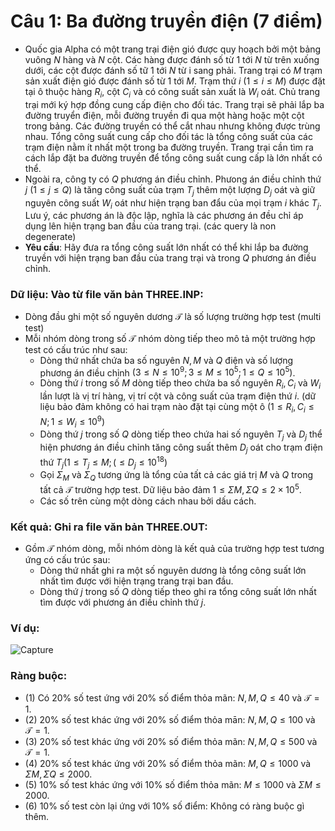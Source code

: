 # Câu 1: Ba đường truyền điện (7 điểm)
- Quốc gia Alpha có một trang trại điện gió được quy hoạch bởi một bảng vuông $N$ hàng và $N$ cột. Các hàng được đánh số từ 1 tới $N$ từ trên xuống dưới, các cột được đánh số tữ 1 tới $N$ từ i sang phải. Trang trại có $M$ trạm sản xuất điện gió được đánh số từ 1 tới $M$. Trạm thứ $i$ $(1 \leq i \leq M)$ được đặt tại ô thuộc hàng $R_{i}$, cột $C_{i}$ và có công suất sản xuất là $W_{i}$ oát. Chủ trang trại mới ký hợp đồng cung cấp điện cho đối tác. Trang trại sẽ phải lắp ba đường truyển điện, mỗi đường truyền đi qua một hàng hoặc một cột trong bảng. Các đường truyền có thể cắt nhau nhưng không được trùng nhau. Tổng công suất cung cấp cho đối tác là tổng công suất của các trạm điện nằm  ít nhất một trong ba đường truyền. Trang trại cần tìm ra cách lắp đặt ba đường truyền để tổng công suất cung cấp là lớn nhất có thể.  
- Ngoài ra, công ty có $Q$ phương án điều chỉnh. Phưong án điều chỉnh thứ $j$ $(1 \leq j \leq Q)$ là tăng công suất của trạm $T_{j}$ thêm một lượng $D_{j}$ oát và giữ nguyên công suất $W_{i}$ oát như hiện trạng ban đẩu của mọi trạm $i$ khác $T_{j}$. Lưu ý, các phương án là độc lập, nghĩa là các phương án đều chỉ áp dụng lên hiện trạng ban đầu của trang trại. (các query là non degenerate)  
- **Yêu cầu**: Hãy đưa ra tổng công suất lớn nhất có thể khi lắp ba đường truyền với hiện trạng ban đầu của trang trại và trong $Q$ phương án điều chỉnh.  
### Dữ liệu: Vào từ file văn bản THREE.INP:  
- Dòng đầu ghi một số nguyên dương $\mathcal{T}$ là số lượng trường hợp test  (multi test)  
- Mỗi nhóm dòng trong số $\mathcal{T}$ nhóm dòng tiếp theo mô tả một trường hợp test có cấu trúc như sau:  
   - Dòng thứ nhất chứa ba số nguyên $N, M$ và $Q$ điện và số lượng phương án điều chỉnh $\left(3 \leq N \leq 10^{9} ; 3 \leq M \leq 10^{5} ; 1 \leq Q \leq 10^{5}\right)$.  
   - Dòng thứ $i$ trong số $M$ dòng tiếp theo chứa ba số nguyên $R_{i}, C_{i}$ và $W_{i}$ lần lượt là vị trí hàng, vị trí cột và công suất của trạm điện thứ $i$. (dữ liệu bảo đảm không có hai trạm nào đặt tại cùng một ô $\left(1 \leq R_{i}, C_{i} \leq N ; 1 \leq W_{i} \leq 10^{9}\right)$ 
   - Dòng thứ $j$ trong số $Q$ dòng tiếp theo chứa hai số nguyên $T_{j}$ và $D_{j}$ thể hiện phương án điều chỉnh tăng công suất thêm $D_{j}$ oát cho trạm điện thứ $T_{j}\left(1 \leq T_{j} \leq M ;\left(\leq D_{j} \leq 10^{18}\right)\right.$
   - Gọi $\Sigma_{M}$ và $\Sigma_{Q}$ tương ứng là tổng của tất cả các giá trị $M$ và $Q$ trong tất cả $\mathcal{T}$ trường hợp test. Dữ liệu bảo đảm $1 \leq \Sigma M, \Sigma Q \leq 2 \times 10^{5}$.  
   - Các số trên cùng một dòng cách nhau bởi dấu cách.
### Kết quả: Ghi ra file văn bản THREE.OUT:  
- Gồm $\mathcal{T}$ nhóm dòng, mỗi nhóm dòng là kết quả của trường hợp test tương ứng có cấu trúc sau:  
   - Dòng thứ nhất ghi ra một số nguyên dương là tổng công suất lớn nhất tìm được với hiện trạng trang trại ban đầu.  
   - Dòng thứ $j$ trong số $Q$ dòng tiếp theo ghi ra tổng công suất lớn nhất tìm được với phương án điều chỉnh thứ $j$.
### Ví dụ:

![Capture](https://github.com/MustardLawyer1995/HSGQG-2024/assets/156400720/69e73838-4435-4647-8fd2-eefc7ecab058)

### Ràng buộc: 
   - (1) Có $20 \%$ số test ứng với $20 \%$ số điểm thỏa mãn: $N, M, Q \leq 40$ và $\mathcal{T}=1$.  
   - (2) $20 \%$ số test khác ứng với $20 \%$ số điểm thỏa mān: $N, M, Q \leq 100$ và $\mathcal{T}=1$.  
   - (3) $20 \%$ số test khác ứng với $20 \%$ số điểm thỏa mãn: $N, M, Q \leq 500$ và $\mathcal{T}=1$.  
   - (4) $20 \%$ số test khác ứng với $20 \%$ số điểm thỏa mãn: $M, Q \leq 1000$ và $\Sigma M, \Sigma Q \leq 2000$.  
   - (5) $10 \%$ số test khác ứng với $10 \%$ số điểm thỏa mãn: $M \leq 1000$ và $\Sigma M \leq 2000$.  
   - (6) $10 \%$ số test còn lại ứng với $10 \%$ số điểm: Không có ràng buộc gì thêm.














